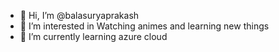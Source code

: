 - 👋 Hi, I’m @balasuryaprakash
- 👀 I’m interested in Watching animes and learning new things
- 🌱 I’m currently learning azure cloud

<!---
balasuryaprakash/balasuryaprakash is a ✨ special ✨ repository because its `README.md` (this file) appears on your GitHub profile.
You can click the Preview link to take a look at your changes.
--->
